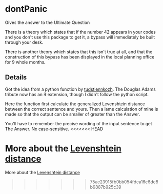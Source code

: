 # dontPanic

Gives the answer to the Ultimate Question

There is a theory which states that if the number 42 appears in your codes and you don't use this package to get it, a bypass will immediately be built through your desk.

There is another theory which states that this isn't true at all, and that the construction of this bypass has been displayed in the local planning office for 9 whole months.



## Details

Got the idea from a python function by [tudstlennkozh](https://github.com/tudstlennkozh). The Douglas Adams tribute now has an R extension, though I didn't follow the python script.

Here the function first calculate the generalized Levenshtein distance between the correct sentence and yours. Then a lame calculation of mine is made so that the output can be smaller of greater than the Answer.

You'll have to remember the precise wording of the input sentence to get The Answer. No case-sensitive.
<<<<<<< HEAD

More about the [Levenshtein distance](https://en.wikipedia.org/wiki/Levenshtein_distance})
=======
More about the [Levenshtein distance](https://en.wikipedia.org/wiki/Levenshtein_distance)
>>>>>>> 75ae23915fb0bb054fdea16c6de8b9887b925c39
